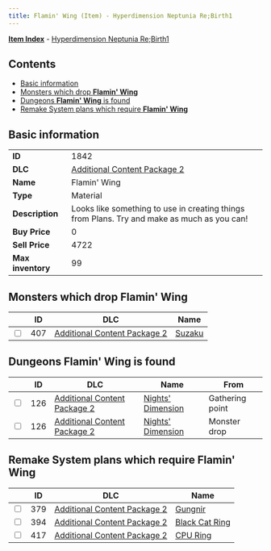 ```yaml
---
title: Flamin' Wing (Item) - Hyperdimension Neptunia Re;Birth1
---
```


[**Item Index**](/neptunia/rb1/item/index.html) - [Hyperdimension Neptunia Re;Birth1](/neptunia/rb1)

## Contents

- [Basic information](#basic-information)
- [Monsters which drop **Flamin' Wing**](#monsters-which-drop-flamin-wing)
- [Dungeons **Flamin' Wing** is found](#dungeons-flamin-wing-is-found)
- [Remake System plans which require **Flamin' Wing**](#remake-system-plans-which-require-flamin-wing)

## Basic information

|   |   |
| -- | -- |
| **ID** | 1842 |
| **DLC** | [Additional Content Package 2](/neptunia/rb1/dlc/11-pack2.html) |
| **Name** | Flamin' Wing |
| **Type** | Material |
| **Description** | Looks like something to use in creating things from Plans. Try and make as much as you can! |
| **Buy Price** | 0 |
| **Sell Price** | 4722 |
| **Max inventory** | 99 |


## Monsters which drop **Flamin' Wing**

|    | ID | DLC | Name |
| -- | -- | --- | ---- |
| <input type="checkbox" id="rb1-monster-11-407" class="trackbox" /> | 407 | [Additional Content Package 2](/neptunia/rb1/dlc/11-pack2.html) | [Suzaku](/neptunia/rb1/monster/11-407-suzaku.html) |


## Dungeons **Flamin' Wing** is found

|    | ID | DLC | Name | From |
| -- | -- | --- | ---- | ---- |
| <input type="checkbox" id="rb1-dungeon-11-126" class="trackbox" /> | 126 | [Additional Content Package 2](/neptunia/rb1/dlc/11-pack2.html) | [Nights' Dimension](/neptunia/rb1/dungeon/11-126-nights-dimension.html) | Gathering point |
| <input type="checkbox" id="rb1-dungeon-11-126" class="trackbox" /> | 126 | [Additional Content Package 2](/neptunia/rb1/dlc/11-pack2.html) | [Nights' Dimension](/neptunia/rb1/dungeon/11-126-nights-dimension.html) | Monster drop |


## Remake System plans which require **Flamin' Wing**

|    | ID | DLC | Name |
| -- | -- | --- | ---- |
| <input type="checkbox" id="rb1-quest-11-379" class="trackbox" /> | 379 | [Additional Content Package 2](/neptunia/rb1/dlc/11-pack2.html) | [Gungnir](/neptunia/rb1/quest/11-379-gungnir.html) |
| <input type="checkbox" id="rb1-quest-11-394" class="trackbox" /> | 394 | [Additional Content Package 2](/neptunia/rb1/dlc/11-pack2.html) | [Black Cat Ring](/neptunia/rb1/quest/11-394-black-cat-ring.html) |
| <input type="checkbox" id="rb1-quest-11-417" class="trackbox" /> | 417 | [Additional Content Package 2](/neptunia/rb1/dlc/11-pack2.html) | [CPU Ring](/neptunia/rb1/quest/11-417-cpu-ring.html) |
